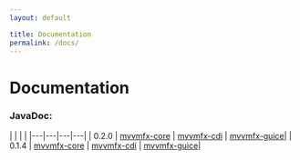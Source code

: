 ```yaml
---
layout: default

title: Documentation
permalink: /docs/
---
```


# Documentation

### JavaDoc:



| | | |
|---|---|---|---|
| 0.2.0 | [mvvmfx-core]({{site.baseurl}}/javadoc/0.2.0/mvvmfx/) | [mvvmfx-cdi]({{site.baseurl}}/javadoc/0.2.0/mvvmfx-cdi/) | [mvvmfx-guice]({{site.baseurl}}/javadoc/0.2.0/mvvmfx-guice/)|
| 0.1.4 | [mvvmfx-core]({{site.baseurl}}/javadoc/0.1.4/mvvmfx/) | [mvvmfx-cdi]({{site.baseurl}}/javadoc/0.1.4/mvvmfx-cdi/) | [mvvmfx-guice]({{site.baseurl}}/javadoc/0.1.4/mvvmfx-guice/)|
